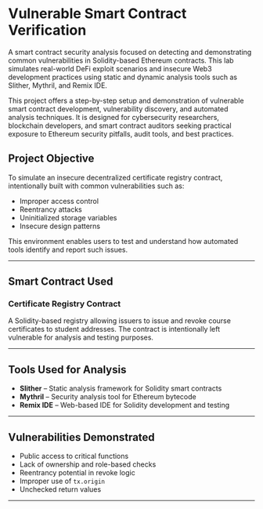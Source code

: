 # Vulnerable Smart Contract Verification

A smart contract security analysis focused on detecting and demonstrating common vulnerabilities in Solidity-based Ethereum contracts. This lab simulates real-world DeFi exploit scenarios and insecure Web3 development practices using static and dynamic analysis tools such as Slither, Mythril, and Remix IDE.

This project offers a step-by-step setup and demonstration of vulnerable smart contract development, vulnerability discovery, and automated analysis techniques. It is designed for cybersecurity researchers, blockchain developers, and smart contract auditors seeking practical exposure to Ethereum security pitfalls, audit tools, and best practices.



## Project Objective

To simulate an insecure decentralized certificate registry contract, intentionally built with common vulnerabilities such as:
- Improper access control
- Reentrancy attacks
- Uninitialized storage variables
- Insecure design patterns

This environment enables users to test and understand how automated tools identify and report such issues.

---

## Smart Contract Used

### Certificate Registry Contract
A Solidity-based registry allowing issuers to issue and revoke course certificates to student addresses. The contract is intentionally left vulnerable for analysis and testing purposes.

---

## Tools Used for Analysis

- **Slither** – Static analysis framework for Solidity smart contracts
- **Mythril** – Security analysis tool for Ethereum bytecode
- **Remix IDE** – Web-based IDE for Solidity development and testing

---

## Vulnerabilities Demonstrated

- Public access to critical functions
- Lack of ownership and role-based checks
- Reentrancy potential in revoke logic
- Improper use of `tx.origin`
- Unchecked return values

---
